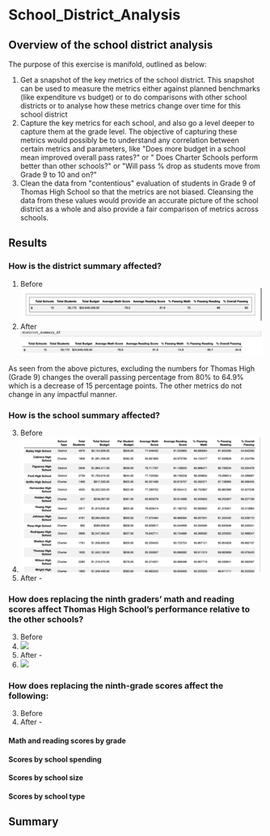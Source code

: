 # School_District_Analysis
 
## Overview of the school district analysis

The purpose of this exercise is manifold, outlined as below:
1. Get a snapshot of the key metrics of the school district. This snapshot can be used to measure the metrics either against planned benchmarks (like expenditure vs budget) or to do comparisons with other school districts or to analyse how these metrics change over time for this school district
2. Capture the key metrics for each school, and also go a level deeper to capture them at the grade level. The objective of capturing these metrics would possibly be to understand any correlation between certain metrics and parameters, like "Does more budget in a school mean improved overall pass rates?" or " Does Charter Schools perform better than other schools?" or "Will pass % drop as students move from Grade 9 to 10 and on?"
3. Clean the data from "contentious" evaluation of students in Grade 9 of Thomas High School so that the metrics are not biased. Cleansing the data from these values would provide an accurate picture of the school district as a whole and also provide a fair comparison of metrics across schools. 

## Results

### How is the district summary affected?

1. Before
   ![](District_Before_changes.png?raw=true)
2. After 
   ![](District_After_changes.png?raw=true)

As seen from the above pictures, excluding the numbers for Thomas High (Grade 9) changes the overall passing percentage from 80% to 64.9% which is a decrease of 15 percentage points. The other metrics do not change in any impactful manner.

### How is the school summary affected?

3. Before 
4. ![](school_summary_before.png?raw=true)
5. After - 


### How does replacing the ninth graders’ math and reading scores affect Thomas High School’s performance relative to the other schools?

3. Before 
4.  ![](School_District_Analysis/before_replace_math_reading.png?raw=true)
5. After - 
6. ![](School_District_Analysis/replace_math_reading.png?raw=true)


### How does replacing the ninth-grade scores affect the following:

3. Before 
4. After - 


#### Math and reading scores by grade
#### Scores by school spending
#### Scores by school size
#### Scores by school type




## Summary
